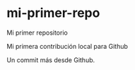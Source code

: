 # mi-primer-repo

Mi primer repositorio

Mi primera contribución local para Github

Un commit más desde Github.
